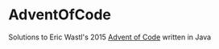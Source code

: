 # AdventOfCode
Solutions to Eric Wastl's 2015 [Advent of Code](http://adventofcode.com) written in Java
